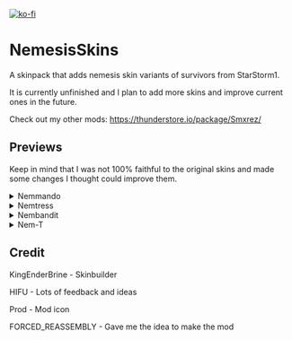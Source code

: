 [![ko-fi](https://ko-fi.com/img/githubbutton_sm.svg)](https://ko-fi.com/smxrez)

# NemesisSkins

A skinpack that adds nemesis skin variants of survivors from StarStorm1.

It is currently unfinished and I plan to add more skins and improve current ones in the future.

Check out my other mods: https://thunderstore.io/package/Smxrez/

## Previews

Keep in mind that I was not 100% faithful to the original skins and made some changes I thought could improve them.

<details>
  <summary>Nemmando</summary>

![](https://i.postimg.cc/pVJv4CLm/image.png)

### VFX

![](https://i.postimg.cc/nLwsrJSm/ezgif-1-fb47b10abd.gif)

</details>

<details>
  <summary>Nemtress</summary>

![](https://i.postimg.cc/NfWLdrRV/Screenshot-2024-01-04-185309.png)

</details>

<details>
  <summary>Nembandit</summary>

![](https://i.postimg.cc/4dTZ42bG/image.png)

</details>

<details>
  <summary>Nem-T</summary>

![](https://i.postimg.cc/qv030j8W/imdawdaage.png)

</details>

## Credit

KingEnderBrine - Skinbuilder

HIFU - Lots of feedback and ideas

Prod - Mod icon

FORCED_REASSEMBLY - Gave me the idea to make the mod